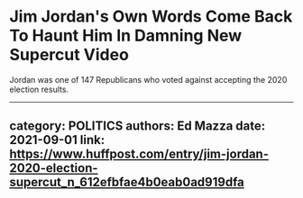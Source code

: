 # Jim Jordan's Own Words Come Back To Haunt Him In Damning New Supercut Video

Jordan was one of 147 Republicans who voted against accepting the 2020 election results.

---
category: POLITICS
authors: Ed Mazza
date: 2021-09-01
link: https://www.huffpost.com/entry/jim-jordan-2020-election-supercut_n_612efbfae4b0eab0ad919dfa
---
